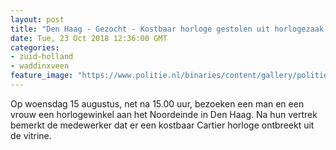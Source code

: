 ```yaml
---
layout: post
title: "Den Haag - Gezocht - Kostbaar horloge gestolen uit horlogezaak Noordeinde Den Haag"
date: Tue, 23 Oct 2018 12:36:00 GMT
categories: 
- zuid-holland 
- waddinxveen 
feature_image: "https://www.politie.nl/binaries/content/gallery/politie/gezocht/verdachten/2018/oktober/06-dh/tw-23-10/181023_team_diefstal-horloge-1.jpg"
---
```


Op woensdag 15 augustus, net na 15.00 uur, bezoeken een man en een vrouw een horlogewinkel aan het Noordeinde in Den Haag. Na hun vertrek bemerkt de medewerker dat er een kostbaar Cartier horloge ontbreekt uit de vitrine.
